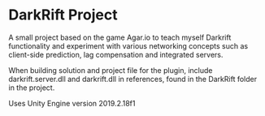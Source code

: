 DarkRift Project
========================


A small project based on the game Agar.io to teach myself Darkrift functionality and experiment with various networking
 concepts such as client-side prediction, lag compensation and integrated servers.
 
When building solution and project file for the plugin, include darkrift.server.dll and darkrift.dll in references, found in the DarkRift folder in the project.

Uses Unity Engine version 2019.2.18f1